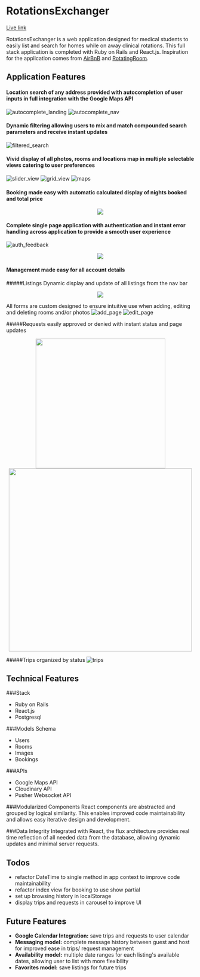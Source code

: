 # RotationsExchanger
[Live link](rx-rotations-exchanger.herokuapp.com)

RotationsExchanger is a web application designed for medical students to easily list and search for homes while on away clinical rotations. This full stack application is completed with Ruby on Rails and React.js. Inspiration for the application comes from [AirBnB](airbnb.com) and [RotatingRoom](RotatingRoom.com).

## Application Features

#### Location search of any address provided with autocompletion of user inputs in full integration with the Google Maps API
![autocomplete_landing]
![autocomplete_nav]

#### Dynamic filtering allowing users to mix and match compounded search parameters and receive instant updates
![filtered_search]

#### Vivid display of all photos, rooms and locations map in multiple selectable views catering to user preferences
![slider_view] ![grid_view]
![maps]

#### Booking made easy with automatic calculated display of nights booked and total price
<p align="center">
  <img src="./screenshots/booking.png"/>
</p>

#### Complete single page application with authentication and instant error handling across application to provide a smooth user experience
![auth_feedback]
<p align="center">
  <img src="./screenshots/add_form_feedback.png"/>
</p>

#### Management made easy for all account details
#####Listings
Dynamic display and update of all listings from the nav bar
<p align="center">
  <img src="./screenshots/listings.png"/>
</p>

All forms are custom designed to ensure intuitive use when adding, editing and deleting rooms and/or photos
![add_page]
![edit_page]

#####Requests easily approved or denied with instant status and page updates

<p align="center">
    <img width="347" padding-right="20" src="./screenshots/pending_request.png">
    <img width="490" src="./screenshots/approved_request.png"/>
</p>  

#####Trips organized by status
![trips]

[add_form_feedback]: ./screenshots/add_form_feedback.png
[auth_feedback]: ./screenshots/auth_feedback.png
[search_filter]: ./screenshots/search_filter.png
[autocomplete_nav]: ./screenshots/autocomplete_nav.png
[autocomplete_landing]: ./screenshots/autocomplete_landing.png
[grid_view]: ./screenshots/grid_view.png
[slider_view]: ./screenshots/slider_view.png
[trips]: ./screenshots/trips.png
[requests_pending]: ./screenshots/requests_pending.png
[listings]: ./screenshots/listings.png
[filtered_search]: ./screenshots/filtered_search.png
[maps]: ./screenshots/maps.png
[edit_page]: ./screenshots/edit_page.png
[booking]: ./screenshots/booking.png
[add_page]: ./screenshots/add_page.png
[pending_request]: ./screenshots/pending_request.png
[approved_request]: ./screenshots/approved_request.png

## Technical Features

###Stack
* Ruby on Rails
* React.js
* Postgresql

###Models Schema
* Users
* Rooms
* Images
* Bookings

###APIs
* Google Maps API
* Cloudinary API
* Pusher Websocket API

###Modularized Components
React components are abstracted and grouped by logical similarity. This enables improved code maintainability and allows easy iterative design and development.

###Data Integrity
Integrated with React, the flux architecture provides real time reflection of all needed data from the database, allowing dynamic updates and minimal server requests.

## Todos
* refactor DateTime to single method in app context to improve code maintainability
* refactor index view for booking to use show partial
* set up browsing history in localStorage
* display trips and requests in carousel to improve UI

## Future Features
* **Google Calendar Integration:** save trips and requests to user calendar
* **Messaging model:** complete message history between guest and host for improved ease in trips/ request management
* **Availability model:** multiple date ranges for each listing's available dates, allowing user to list with more flexibility
* **Favorites model:** save listings for future trips



[views]: ./docs/views.md
[components]: ./docs/components.md
[stores]: ./docs/stores.md
[api-endpoints]: ./docs/api-endpoints.md
[schema]: ./docs/schema.md
